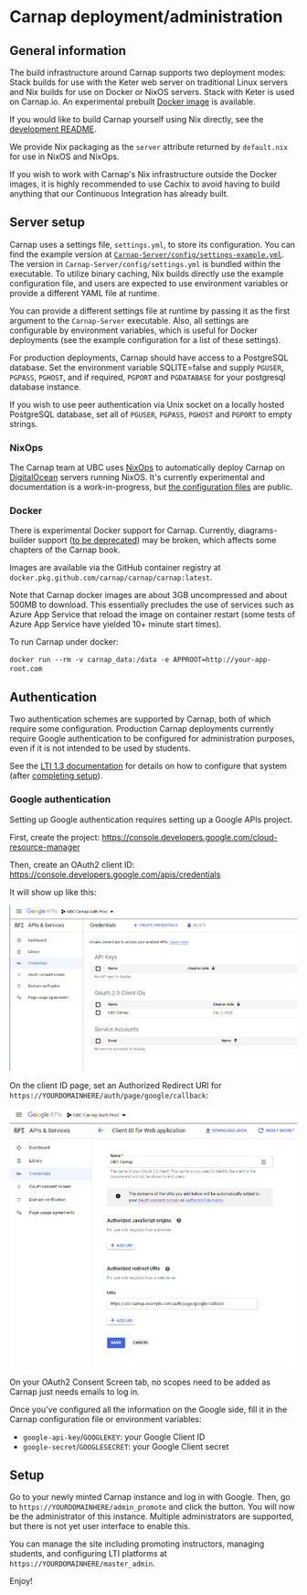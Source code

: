 # Carnap deployment/administration

## General information

The build infrastructure around Carnap supports two deployment modes: Stack
builds for use with the Keter web server on traditional Linux servers and Nix
builds for use on Docker or NixOS servers. Stack with Keter is used on
Carnap.io. An experimental prebuilt [Docker image](#Docker) is available.

If you would like to build Carnap yourself using Nix directly, see the
[development README](https://github.com/Carnap/Carnap).

We provide Nix packaging as the `server` attribute returned by `default.nix`
for use in NixOS and NixOps.

If you wish to work with Carnap's Nix infrastructure outside the Docker images,
it is highly recommended to use Cachix to avoid having to build
anything that our Continuous Integration has already built.

## Server setup

Carnap uses a settings file, `settings.yml`, to store its configuration. You
can find the example version at
[`Carnap-Server/config/settings-example.yml`](https://github.com/Carnap/Carnap/blob/master/Carnap-Server/config/settings-example.yml).
The version in `Carnap-Server/config/settings.yml` is bundled within the
executable. To utilize binary caching, Nix builds directly use the example
configuration file, and users are expected to use environment variables or
provide a different YAML file at runtime.

You can provide a different settings file at runtime by passing it as the first
argument to the `Carnap-Server` executable. Also, all settings are configurable
by environment variables, which is useful for Docker deployments (see the
example configuration for a list of these settings).

For production deployments, Carnap should have access to a PostgreSQL database.
Set the environment variable SQLITE=false and supply `PGUSER`, `PGPASS`,
`PGHOST`, and if required, `PGPORT` and `PGDATABASE` for your postgresql
database instance.

If you wish to use peer authentication via Unix socket on a locally hosted
PostgreSQL database, set all of `PGUSER`, `PGPASS`, `PGHOST` and `PGPORT` to
empty strings.

### NixOps

The Carnap team at UBC uses [NixOps](https://github.com/NixOS/nixops) to
automatically deploy Carnap on [DigitalOcean](https://www.digitalocean.com/)
servers running NixOS. It's currently experimental and documentation is a
work-in-progress, but [the configuration
files](https://github.com/ubc-carnap-team/carnap-nixops) are public.

### Docker

There is experimental Docker support for Carnap. Currently, diagrams-builder
support ([to be deprecated](https://github.com/Carnap/Carnap/issues/147)) may
be broken, which affects some chapters of the Carnap book.

Images are available via the GitHub container registry at
`docker.pkg.github.com/carnap/carnap/carnap:latest`.

Note that Carnap docker images are about 3GB uncompressed and about 500MB to
download. This essentially precludes the use of services such as Azure App
Service that reload the image on container restart (some tests of Azure App
Service have yielded 10+ minute start times).

To run Carnap under docker:

```
docker run --rm -v carnap_data:/data -e APPROOT=http://your-app-root.com
```

## Authentication

Two authentication schemes are supported by Carnap, both of which require some
configuration. Production Carnap deployments currently require Google
authentication to be configured for administration purposes, even if it is not
intended to be used by students.

See the [LTI 1.3 documentation](lti.md) for details on how to configure that
system (after [completing setup](#setup)).

### Google authentication

Setting up Google authentication requires setting up a Google APIs project.

First, create the project: https://console.developers.google.com/cloud-resource-manager

Then, create an OAuth2 client ID: https://console.developers.google.com/apis/credentials

It will show up like this:

![image of the client ID page](./images/google-creds.png)

On the client ID page, set an Authorized Redirect URI for `https://YOURDOMAINHERE/auth/page/google/callback`:

![image of the authorized redirect URIs page](./images/google-client-id.png)

On your OAuth2 Consent Screen tab, no scopes need to be added as Carnap just
needs emails to log in.

Once you've configured all the information on the Google side, fill it in the
Carnap configuration file or environment variables:

* `google-api-key`/`GOOGLEKEY`: your Google Client ID
* `google-secret`/`GOOGLESECRET`: your Google Client secret

## Setup

Go to your newly minted Carnap instance and log in with Google. Then, go to
`https://YOURDOMAINHERE/admin_promote` and click the button. You will now be
the administrator of this instance. Multiple administrators are supported, but
there is not yet user interface to enable this.

You can manage the site including promoting instructors, managing students, and
configuring LTI platforms at `https://YOURDOMAINHERE/master_admin`.

Enjoy!
